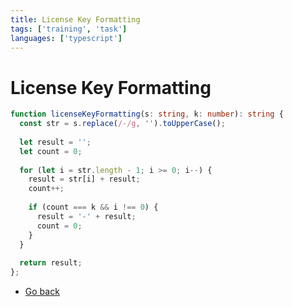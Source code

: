 ```yaml
---
title: License Key Formatting
tags: ['training', 'task']
languages: ['typescript']
---
```

# License Key Formatting

```typescript
function licenseKeyFormatting(s: string, k: number): string {
  const str = s.replace(/-/g, '').toUpperCase();
  
  let result = '';
  let count = 0;
  
  for (let i = str.length - 1; i >= 0; i--) {
    result = str[i] + result;
    count++;
    
    if (count === k && i !== 0) {
      result = '-' + result;
      count = 0;
    }
  }
  
  return result;
};
```
* [Go back](../readme.md)